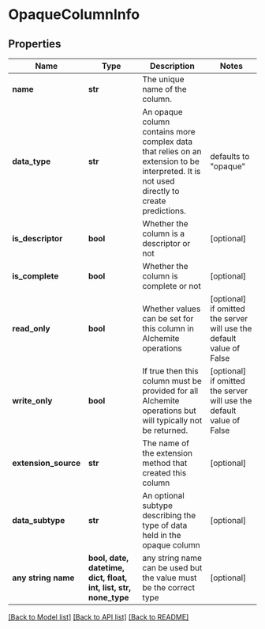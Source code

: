 # OpaqueColumnInfo


## Properties
Name | Type | Description | Notes
------------ | ------------- | ------------- | -------------
**name** | **str** | The unique name of the column. | 
**data_type** | **str** | An opaque column contains more complex data that relies on an extension to be interpreted. It is not used directly to create predictions. | defaults to "opaque"
**is_descriptor** | **bool** | Whether the column is a descriptor or not | [optional] 
**is_complete** | **bool** | Whether the column is complete or not | [optional] 
**read_only** | **bool** | Whether values can be set for this column in Alchemite operations | [optional]  if omitted the server will use the default value of False
**write_only** | **bool** | If true then this column must be provided for all Alchemite operations but will typically not be returned. | [optional]  if omitted the server will use the default value of False
**extension_source** | **str** | The name of the extension method that created this column | [optional] 
**data_subtype** | **str** | An optional subtype describing the type of data held in the opaque column | [optional] 
**any string name** | **bool, date, datetime, dict, float, int, list, str, none_type** | any string name can be used but the value must be the correct type | [optional]

[[Back to Model list]](../README.md#documentation-for-models) [[Back to API list]](../README.md#documentation-for-api-endpoints) [[Back to README]](../README.md)


